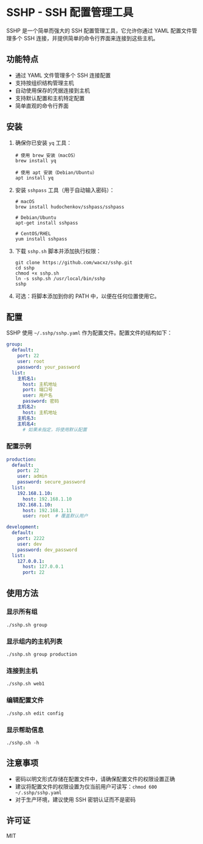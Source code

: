 # SSHP - SSH 配置管理工具

SSHP 是一个简单而强大的 SSH 配置管理工具，它允许你通过 YAML 配置文件管理多个 SSH 连接，并提供简单的命令行界面来连接到这些主机。

## 功能特点

- 通过 YAML 文件管理多个 SSH 连接配置
- 支持按组织结构管理主机
- 自动使用保存的凭据连接到主机
- 支持默认配置和主机特定配置
- 简单直观的命令行界面

## 安装

1. 确保你已安装 `yq` 工具：
   ```
   # 使用 brew 安装（macOS）
   brew install yq
   
   # 使用 apt 安装（Debian/Ubuntu）
   apt install yq
   ```

2. 安装 `sshpass` 工具（用于自动输入密码）：
   ```
   # macOS
   brew install hudochenkov/sshpass/sshpass
   
   # Debian/Ubuntu
   apt-get install sshpass
   
   # CentOS/RHEL
   yum install sshpass
   ```

3. 下载 `sshp.sh` 脚本并添加执行权限：
   ```
   git clone https://github.com/wacxz/sshp.git
   cd sshp
   chmod +x sshp.sh
   ln -s sshp.sh /usr/local/bin/sshp
   sshp
   ```

4. 可选：将脚本添加到你的 PATH 中，以便在任何位置使用它。

## 配置

SSHP 使用 `~/.sshp/sshp.yaml` 作为配置文件。配置文件的结构如下：

```yaml
group:
  default:
    port: 22
    user: root
    password: your_password
  list:
    主机名1:
      host: 主机地址
      port: 端口号
      user: 用户名
      password: 密码
    主机名2:
      host: 主机地址
    主机名3:
    主机名4:
      # 如果未指定，将使用默认配置
```

### 配置示例

```yaml
production:
  default:
    port: 22
    user: admin
    password: secure_password
  list:
    192.168.1.10:
      host: 192.168.1.10
    192.168.1.10:
      host: 192.168.1.11
      user: root  # 覆盖默认用户

development:
  default:
    port: 2222
    user: dev
    password: dev_password
  list:
    127.0.0.1:
      host: 127.0.0.1
      port: 22
```

## 使用方法

### 显示所有组

```
./sshp.sh group
```

### 显示组内的主机列表

```
./sshp.sh group production
```

### 连接到主机

```
./sshp.sh web1
```

### 编辑配置文件

```
./sshp.sh edit config
```

### 显示帮助信息

```
./sshp.sh -h
```

## 注意事项

- 密码以明文形式存储在配置文件中，请确保配置文件的权限设置正确
- 建议将配置文件的权限设置为仅当前用户可读写：`chmod 600 ~/.sshp/sshp.yaml`
- 对于生产环境，建议使用 SSH 密钥认证而不是密码

## 许可证

MIT
